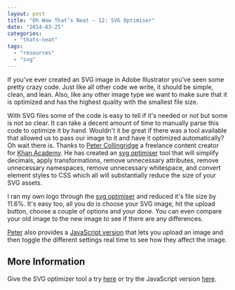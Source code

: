 ```yaml
---
layout: post
title: "Oh Wow That’s Neat – 12: SVG Optimiser"
date: "2014-03-25"
categories: 
  - "thats-neat"
tags: 
  - "resources"
  - "svg"
---
```


<p class="intro"><span class="dropcap">I</span>f you've ever created an SVG image in Adobe Illustrator you've seen some pretty crazy code. Just like all other code we write, it should be simple, clean, and lean. Also, like any other image type we want to make sure that it is optimized and has the highest quality with the smallest file size.</p>

With SVG files some of the code is easy to tell if it's needed or not but some is not so clear. It can take a decent amount of time to manually parse this code to optimize it by hand. Wouldn't it be great if there was a tool available that allowed us to pass our image to it and have it optimized automatically? Oh wait there is. Thanks to [Peter Collingridge](http://www.petercollingridge.co.uk/) a freelance content creator for [Khan Academy](https://www.khanacademy.org/). He has created an [svg optimiser](http://petercollingridge.appspot.com/svg-optimiser) tool that will simplify decimals, apply transformations, remove unnecessary attributes, remove unnecessary namespaces, remove unnecessary whitespace, and convert element styles to CSS which all will substantially reduce the size of your SVG assets.

I ran my own logo through the [svg optimiser](http://petercollingridge.appspot.com/svg-optimiser) and reduced it's file size by 11.6%. It's easy too, all you do is choose your SVG image, hit the upload button, choose a couple of options and your done. You can even compare your old image to the new image to see if there are any differences.

[Peter](http://www.petercollingridge.co.uk/) also provides a [JavaScript version](http://petercollingridge.appspot.com/svg-editor/) that lets you upload an image and then toggle the different settings real time to see how they affect the image.

## More Information

Give the SVG optimizer tool a try [here](http://www.petercollingridge.co.uk/) or try the JavaScript version [here](http://petercollingridge.appspot.com/svg-editor/).
